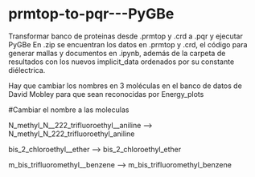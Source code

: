 # prmtop-to-pqr---PyGBe
Transformar banco de proteinas desde .prmtop y .crd a .pqr y ejecutar PyGBe
En .zip se encuentran los datos en .prmtop y .crd, el código para generar mallas y documentos en .ipynb, además de la carpeta de resultados con los nuevos implicit_data ordenados por su constante diélectrica.

Hay que cambiar los nombres en 3 moléculas en el banco de datos de David Mobley para que sean reconocidas por Energy_plots 

#Cambiar el nombre a las moleculas

N_methyl_N__222_trifluoroethyl__aniline --> N_methyl_N_222_trifluoroethyl_aniline

bis_2_chloroethyl__ether --> bis_2_chloroethyl_ether

m_bis_trifluoromethyl__benzene --> m_bis_trifluoromethyl_benzene
